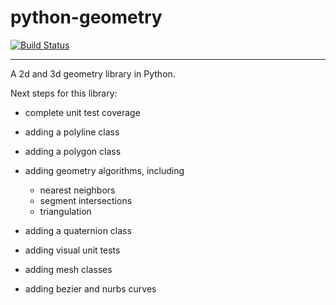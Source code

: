# python-geometry

[![Build Status](https://travis-ci.org/bengolder/python-geometry.png?branch=master)](https://travis-ci.org/bengolder/python-geometry)

---------


A 2d and 3d geometry library in Python.

Next steps for this library:

* complete unit test coverage
* adding a polyline class
* adding a polygon class
* adding geometry algorithms, including

    * nearest neighbors
    * segment intersections
    * triangulation

* adding a quaternion class
* adding visual unit tests 
* adding mesh classes
* adding bezier and nurbs curves

